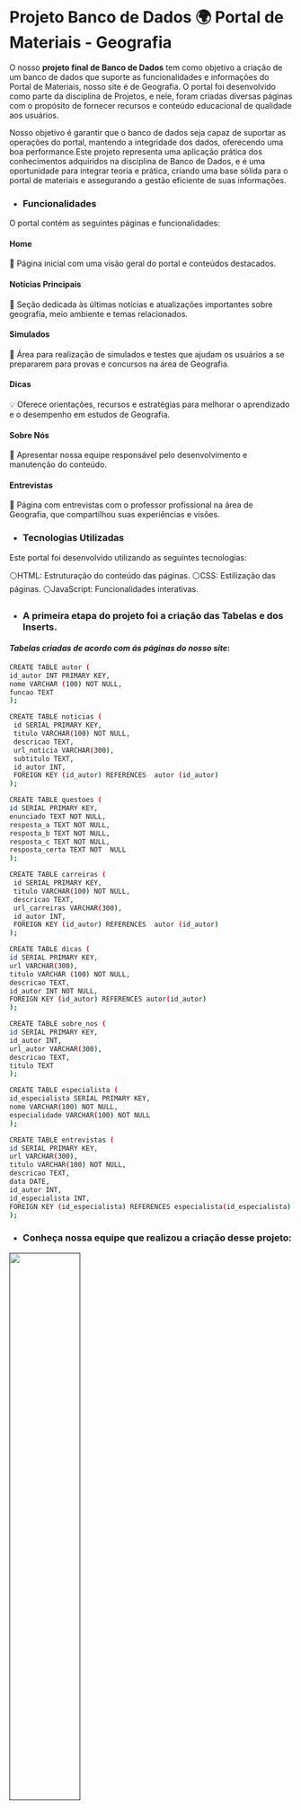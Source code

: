 # Projeto Banco de Dados 🌍 Portal de Materiais - Geografia 
O nosso **projeto final de Banco de Dados** tem como objetivo a criação de um banco de dados que suporte as funcionalidades e informações do Portal de Materiais, nosso site é de Geografia. O portal foi desenvolvido como parte da disciplina de Projetos, e nele, foram criadas diversas páginas com o propósito de fornecer recursos e conteúdo educacional de qualidade aos usuários.

Nosso objetivo é garantir que o banco de dados seja capaz de suportar as operações do portal, mantendo a integridade dos dados, oferecendo uma boa performance.Este projeto representa uma aplicação prática dos conhecimentos adquiridos na disciplina de Banco de Dados, e é uma oportunidade para integrar teoria e prática, criando uma base sólida para o portal de materiais e assegurando a gestão eficiente de suas informações.


- ### Funcionalidades
O portal contém as seguintes páginas e funcionalidades:

####  Home
🏡 Página inicial com uma visão geral do portal e conteúdos destacados.

#### Notícias Principais
📰 Seção dedicada às últimas notícias e atualizações importantes sobre geografia, meio ambiente e temas relacionados.

#### Simulados 
📝 Área para realização de simulados e testes que ajudam os usuários a se prepararem para provas e concursos na área de Geografia.

#### Dicas 
💡 Oferece orientações, recursos e estratégias para melhorar o aprendizado e o desempenho em estudos de Geografia.

#### Sobre Nós
📖  Apresentar nossa equipe responsável pelo desenvolvimento e manutenção do conteúdo.

#### Entrevistas 
🎤 Página com entrevistas com o professor profissional na área de Geografia, que compartilhou suas experiências e visões.

- ### Tecnologias Utilizadas
Este portal foi desenvolvido utilizando as seguintes tecnologias:

⚪HTML: Estruturação do conteúdo das páginas.
⚪CSS: Estilização das páginas. ⚪JavaScript: Funcionalidades interativas.



- ### A primeira etapa do projeto foi a criação das Tabelas e dos Inserts.
#### *Tabelas criadas de acordo com ás páginas do nosso site*:


```sh
CREATE TABLE autor (
id_autor INT PRIMARY KEY,
nome VARCHAR (100) NOT NULL,
funcao TEXT
);
```
```sh
CREATE TABLE noticias (
 id SERIAL PRIMARY KEY,
 titulo VARCHAR(100) NOT NULL,
 descricao TEXT,
 url_noticia VARCHAR(300),
 subtitulo TEXT,
 id_autor INT,
 FOREIGN KEY (id_autor) REFERENCES  autor (id_autor)
);
```

```sh
CREATE TABLE questoes (
id SERIAL PRIMARY KEY,
enunciado TEXT NOT NULL,
resposta_a TEXT NOT NULL,
resposta_b TEXT NOT NULL,
resposta_c TEXT NOT NULL,
resposta_certa TEXT NOT  NULL
);
```
```sh
CREATE TABLE carreiras (
 id SERIAL PRIMARY KEY,
 titulo VARCHAR(100) NOT NULL,
 descricao TEXT,
 url_carreiras VARCHAR(300),
 id_autor INT,
 FOREIGN KEY (id_autor) REFERENCES  autor (id_autor)
);
```

```sh
CREATE TABLE dicas (
id SERIAL PRIMARY KEY,
url VARCHAR(300),
titulo VARCHAR (100) NOT NULL,
descricao TEXT,
id_autor INT NOT NULL,
FOREIGN KEY (id_autor) REFERENCES autor(id_autor)
);
```

```sh
CREATE TABLE sobre_nos (
id SERIAL PRIMARY KEY,
id_autor INT,
url_autor VARCHAR(300),
descricao TEXT,
titulo TEXT
);
```
```sh
CREATE TABLE especialista (
id_especialista SERIAL PRIMARY KEY,
nome VARCHAR(100) NOT NULL,
especialidade VARCHAR(100) NOT NULL
);
```
```sh
CREATE TABLE entrevistas (
id SERIAL PRIMARY KEY,
url VARCHAR(300),
titulo VARCHAR(100) NOT NULL,
descricao TEXT,
data DATE,
id_autor INT,
id_especialista INT,
FOREIGN KEY (id_especialista) REFERENCES especialista(id_especialista)
);
```


- ### Conheça nossa equipe que realizou a criação desse projeto:
<a href="">
<img src="https://github.com/user-attachments/assets/7562a0cf-391c-4c75-8e0f-08bea465e286" width="50%;"></a>


Somos uma equipe de alunos do SENAI formada por cinco integrantes: uma Product Owner (P.O.), uma Scrum Master e três desenvolvedores. Trabalhamos juntos utilizando metodologias ágeis para criar soluções inovadoras e alcançar nossos objetivos.  


**Papel de Cada Membro do Time**: Todos os integrantes fizeram juntos as etapas da criação das tabelas, inserts e participaram ativamente de cada detalhe.

- ### Integrantes:

  
<div style="display: flex; align-items: center;">
<img src="https://github.com/user-attachments/assets/d73faea8-9ef2-431f-9e4b-c39296c6ebe9" alt="Sophia Gomes" width="150" height="150";">
 <p><strong>Sophia Gomes</strong>: Product Owner (P.O) do projeto. Responsável por gerenciar a visão do produto, definir as funcionalidades, priorizar as tarefas e garantir que a equipe estivesse alinhada com as expectativas do projeto.

### Anna Clara (Scrum Master).</p>
</div>


<div style="display: flex; align-items: center;">
<img src="https://github.com/user-attachments/assets/340fd2c2-1cd8-4e53-9fe3-5e0ff1b959ea" alt="Anna Clara Fiochi" width="150" height="150";">
 <p><strong>Anna Clara Fiochi</strong>: Scrum Master do projeto. Responsável por facilitar as reuniões diárias, ajudar a remover obstáculos e garantir que a equipe seguisse o processo ágil de Scrum.</p>
</div>

<div style="display: flex; align-items: center;">
<img src="https://github.com/user-attachments/assets/195f1541-01f2-4119-ac16-82e65465896c" alt="SGiovanni Gonçalves" width="150" height="150";">
 <p><strong>Giovanni Gonçalves</strong>: Desenvolvedor do projeto. Trabalhou com HTML e CSS para criar as páginas e interfaces do portal, garantindo uma boa estrutura e layout.</p>
</div>

<div style="display: flex; align-items: center;">
<img src="https://github.com/user-attachments/assets/cc698978-7791-4ed6-bc4b-350ab0d9731e" alt="João Gianoni" width="150" height="150";">
 <p><strong>João Gianoni</strong>: Desenvolvedor do projeto. Trabalhou com HTML e CSS, criando e ajustando o design das páginas do portal.</p>
</div>

<div style="display: flex; align-items: center;">
<img src="https://github.com/user-attachments/assets/c0d1eca1-2c25-4df3-8eb8-aa2a8ad8cc5b" alt="Rayssa Gonçalves" width="150" height="150";">
 <p><strong>Rayssa Gonçalves</strong>: Desenvolvedora do projeto. Trabalhou em HTML e CSS. Ajudou a construir e estilizar as páginas do portal, trabalhando no design e na experiência do usuário.</p>
</div>





### MER E DER


*MER*: Descrição abstrata e conceitual dos dados. 
```sh
cada noticia tem um autor (1:N)

cada simulado tem questões (1:N)

cada autor tem uma função (1:1)

cada função tem vários autores (1:N)

cada sobre nós tem um autor  (um para muitos)

cada carreiras tem um autor  (um para muitos)
```

 *DER*: Representação gráfica do MER.
![Projeto final](https://github.com/user-attachments/assets/ef950b8c-b799-441e-9dbe-746e9998d62d)






